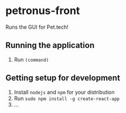 # petronus-front

Runs the GUI for Pet.tech!

## Running the application

1. Run `(command)`

## Getting setup for development

1. Install `nodejs` and `npm` for your distribution
2. Run `sudo npm install -g create-react-app`
3. ...
